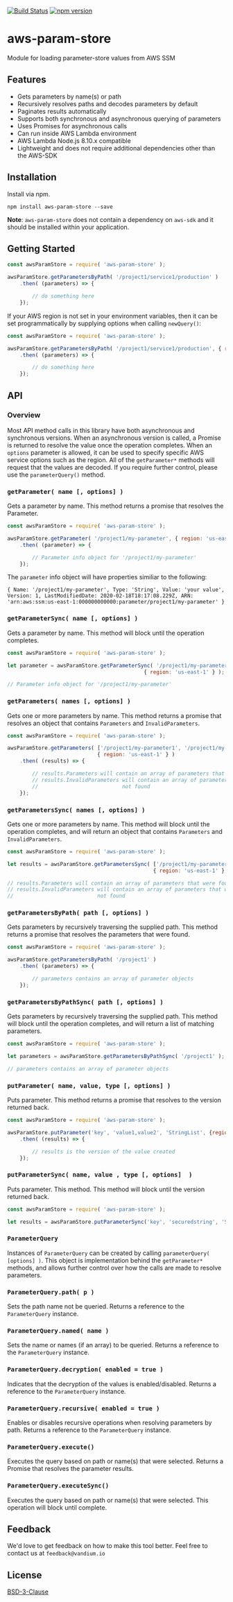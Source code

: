 [![Build Status](https://travis-ci.org/vandium-io/aws-param-store.svg?branch=master)](https://travis-ci.org/vandium-io/aws-param-store)
[![npm version](https://badge.fury.io/js/aws-param-store.svg)](https://badge.fury.io/js/aws-param-store)

# aws-param-store

Module for loading parameter-store values from AWS SSM

## Features
* Gets parameters by name(s) or path
* Recursively resolves paths and decodes parameters by default
* Paginates results automatically
* Supports both synchronous and asynchronous querying of parameters
* Uses Promises for asynchronous calls
* Can run inside AWS Lambda environment
* AWS Lambda Node.js 8.10.x compatible
* Lightweight and does not require additional dependencies other than the AWS-SDK


## Installation
Install via npm.

	npm install aws-param-store --save

**Note**: `aws-param-store` does not contain a dependency on `aws-sdk` and it should be installed within your application.

## Getting Started

```js
const awsParamStore = require( 'aws-param-store' );

awsParamStore.getParametersByPath( '/project1/service1/production' )
    .then( (parameters) => {

        // do something here
    });
```

If your AWS region is not set in your environment variables, then it can be set programmatically by supplying
options when calling `newQuery()`:

```js
const awsParamStore = require( 'aws-param-store' );

awsParamStore.getParametersByPath( '/project1/service1/production', { region: 'us-east-1' } )
    .then( (parameters) => {

        // do something here
    });
```

## API

### Overview

Most API method calls in this library have both asynchronous and synchronous versions.
When an asynchronous version is called, a Promise is returned to resolve the value
once the operation completes. When an `options` parameter is allowed, it can be used
to specify specific AWS service options such as the region. All of the
`getParameter*` methods will request that the values are decoded. If you require
further control, please use the `parameterQuery()` method.

### `getParameter( name [, options] )`

Gets a parameter by name. This method returns a promise that resolves the Parameter.

```js
const awsParamStore = require( 'aws-param-store' );

awsParamStore.getParameter( '/project1/my-parameter', { region: 'us-east-1' } )
    .then( (parameter) => {

        // Parameter info object for '/project1/my-parameter'
    });
```

The `parameter` info object will have properties similiar to the following:

`{
  Name: '/project1/my-parameter',
  Type: 'String',
  Value: 'your value',
  Version: 1,
  LastModifiedDate: 2020-02-18T18:17:08.229Z,
  ARN: 'arn:aws:ssm:us-east-1:000000000000:parameter/project1/my-parameter'
}`

### `getParameterSync( name [, options] )`

Gets a parameter by name. This method will block until the operation completes.

```js
const awsParamStore = require( 'aws-param-store' );

let parameter = awsParamStore.getParameterSync( '/project1/my-parameter',
											{ region: 'us-east-1' } );

// Parameter info object for '/project1/my-parameter'
```


### `getParameters( names [, options] )`

Gets one or more parameters by name. This method returns a promise that resolves
an object that contains `Parameters` and `InvalidParameters`.

```js
const awsParamStore = require( 'aws-param-store' );

awsParamStore.getParameters( ['/project1/my-parameter1', '/project1/my-parameter2'],
							 { region: 'us-east-1' } )
    .then( (results) => {

        // results.Parameters will contain an array of parameters that were found
		// results.InvalidParameters will contain an array of parameters that were
		//                           not found
    });
```

### `getParametersSync( names [, options] )`

Gets one or more parameters by name. This method will
block until the operation completes, and will return an object that contains
`Parameters` and `InvalidParameters`.

```js
const awsParamStore = require( 'aws-param-store' );

let results = awsParamStore.getParametersSync( ['/project1/my-parameter1', '/project1/my-parameter2'],
							     			   { region: 'us-east-1' } );

// results.Parameters will contain an array of parameters that were found
// results.InvalidParameters will contain an array of parameters that were
//                           not found
```

### `getParametersByPath( path [, options] )`

Gets parameters by recursively traversing the supplied path. This method returns
a promise that resolves the parameters that were found.

```js
const awsParamStore = require( 'aws-param-store' );

awsParamStore.getParametersByPath( '/project1' )
    .then( (parameters) => {

		// parameters contains an array of parameter objects
    });
```

### `getParametersByPathSync( path [, options] )`

Gets parameters by recursively traversing the supplied path.  This method will
block until the operation completes, and will return a list of matching
parameters.

```js
const awsParamStore = require( 'aws-param-store' );

let parameters = awsParamStore.getParametersByPathSync( '/project1' );

// parameters contains an array of parameter objects
```

### `putParameter( name, value, type [, options] )`

Puts parameter. This method returns a promise that resolves to the version returned back.

```js
const awsParamStore = require( 'aws-param-store' );

awsParamStore.putParameter('key', 'value1,value2', 'StringList', {region: 'us-east-1', Overwrite: false})
    .then( (results) => {

		// results is the version of the value created
    });
```

### `putParameterSync( name, value , type [, options]  )`

Puts parameter. This method.  This method will block until the version returned back.

```js
const awsParamStore = require( 'aws-param-store' );

let results = awsParamStore.putParameterSync('key', 'securedstring', 'SecureString', {region: 'us-east-1'});

```

### `ParameterQuery`

Instances of `ParameterQuery` can be created by calling `parameterQuery( [options] )`.
This object is implementation behind the `getParameter*` methods, and allows further
control over how the calls are made to resolve parameters.

### `ParameterQuery.path( p )`

Sets the path name not be queried. Returns a reference to the `ParameterQuery`
instance.

### `ParameterQuery.named( name )`

Sets the name or names (if an array) to be queried. Returns a reference to the
`ParameterQuery` instance.

### `ParameterQuery.decryption( enabled = true )`

Indicates that the decryption of the values is enabled/disabled. Returns a
reference to the `ParameterQuery` instance.

### `ParameterQuery.recursive( enabled = true )`

Enables or disables recursive operations when resolving parameters by path.
Returns a reference to the `ParameterQuery` instance.

### `ParameterQuery.execute()`

Executes the query based on path or name(s) that were selected. Returns a Promise
that resolves the parameter results.

### `ParameterQuery.executeSync()`

Executes the query based on path or name(s) that were selected. This operation
will block until complete.

## Feedback

We'd love to get feedback on how to make this tool better. Feel free to contact
us at `feedback@vandium.io`

## License

[BSD-3-Clause](https://en.wikipedia.org/wiki/BSD_licenses)
